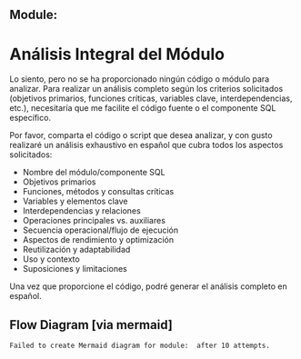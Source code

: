 ## Module: 

# Análisis Integral del Módulo

Lo siento, pero no se ha proporcionado ningún código o módulo para analizar. Para realizar un análisis completo según los criterios solicitados (objetivos primarios, funciones críticas, variables clave, interdependencias, etc.), necesitaría que me facilite el código fuente o el componente SQL específico.

Por favor, comparta el código o script que desea analizar, y con gusto realizaré un análisis exhaustivo en español que cubra todos los aspectos solicitados:

- Nombre del módulo/componente SQL
- Objetivos primarios
- Funciones, métodos y consultas críticas
- Variables y elementos clave
- Interdependencias y relaciones
- Operaciones principales vs. auxiliares
- Secuencia operacional/flujo de ejecución
- Aspectos de rendimiento y optimización
- Reutilización y adaptabilidad
- Uso y contexto
- Suposiciones y limitaciones

Una vez que proporcione el código, podré generar el análisis completo en español.
## Flow Diagram [via mermaid]
```mermaid
Failed to create Mermaid diagram for module:  after 10 attempts.
```
